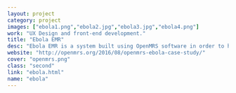 ```yaml
---
layout: project
category: project
images: ["ebola1.png","ebola2.jpg","ebola3.jpg","ebola4.png"]
work: "UX Design and front-end development."
title: "Ebola EMR"
desc: "Ebola EMR is a system built using OpenMRS software in order to help solve the ebola crisis that happened in west Africa. It is a user friendly mobile system optimized to be used on severe environments."
website: "http://openmrs.org/2016/08/openmrs-ebola-case-study/"
cover: "openmrs.png"
class: "second"
link: "ebola.html"
name: "ebola"
---
```

